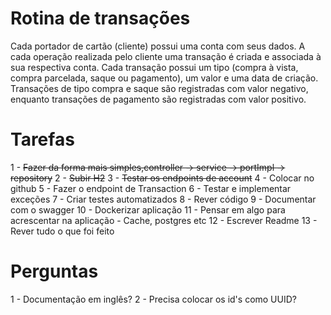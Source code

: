 # Rotina de transações

Cada portador de cartão (cliente) possui uma conta com seus dados. A cada operação
realizada pelo cliente uma transação é criada e associada à sua respectiva conta. Cada
transação possui um tipo (compra à vista, compra parcelada, saque ou pagamento), um
valor e uma data de criação. Transações de tipo compra e saque são registradas com
valor negativo, enquanto transações de pagamento são registradas com valor positivo.


# Tarefas

1 - ~~Fazer da forma mais simples,controller -> service -> portImpl -> repository~~
2 - ~~Subir H2~~
3 - ~~Testar os endpoints de account~~
4 - Colocar no github
5 - Fazer o endpoint de Transaction
6 - Testar e implementar exceções
7 - Criar testes automatizados
8 - Rever código
9 - Documentar com o swagger
10 - Dockerizar aplicação
11 - Pensar em algo para acrescentar na aplicação - Cache, postgres etc
12 - Escrever Readme
13 - Rever tudo o que foi feito

# Perguntas
1 - Documentação em inglês?
2 - Precisa colocar os id's como UUID?